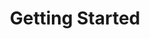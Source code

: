 ---
image: /images/NodeAndRel.png
title: Getting Started
position: 1.02
description: 
content_markdown: >-
  Access Technopedia data by using the Technopedia API.
  You retrieve data from the Technopedia database by using the TQL endpoint or the TID endpoint.<br>
  <br>
   * Use the Technopedia ID (`/tid`) endpoint to get information about an entity in the graph, such as product information or a node attribute by specifying the Technopedia ID.<br>
  <br>
   * Use the Technopedia query language (TQL) with the TQL endpoint (`/tql`) to create custom queries that you use to query the Technopedia database.<br>
  <br>
  

  Your Technopedia subscription determines your level of access to Technopedia data outside of the core Technopedia data.
    {: .warning}
  
  #### Get an API key<br>
     
  Before you can get data from data from the Technopedia database, you must get an API key from Flexera Technopedia support.
  The API key authorizes you to access the data that you are permitted to access with your subscription.

    
    
  #### Making API Requests to Technopedia<br>

  You can use cURL or a third-party API client to get data from the Technopedia database.<br>
  <br>
  The base URL for all API queries is <br>
  `https://v6-1.technopedia.com/`
  <br>
  
    Typically, cURL is preinstalled on Mac and Linux computers, and Windows users must install cURL. <br>
    {: .warning}

  For example, the following example is a cURL query: <br>
  `curl -G -H "Authorization: Bearer <API_KEY>" https://v6-1.technopedia.com/tql" --data-urlencode "q=MATCH (s:SOFTWARE_PRODUCT) RETURN s.product"`<br>
  
   
  You can also use a third-party API client, such as Postman to make API requests as shown in the following image.<br>
  <br>
  ![API Image](/images/bearer_token.png){: .img-responsive}<br>
    
 

  #### Parameters<br>

  For the Technopedia-id endpoint, you provide the Technopedia ID parameter.<br>

  `https://v6-1.technopedia.com/technopedia-id/<Technopedia ID>`<br>
  For example, `https://v6-1.technopedia.com/technopedia-id/359e53c0-6cda-4e3b-aaa1-2b05537ca718`
  <br>
  For the TQL endpoint, you provide MATCH statements with parameters that specify nodes, attributes, and relationships between nodes which are optional. <br>

  `https://v6-1.technopedia.com/tql?q=<TQL_query>`<br>
  For example, `https://v6-1.technopedia.com/tql?q=MATCH (a:HARDWARE_MODEL) RETURN a.model`

  
  #### Authentication<br>
  
  ###### The Technopedia Version 6.1 API uses OAuth for authentication. To authenticate in a new session, you pass the API key in the request header. <br> 
  The API key is provided by Flexera Technopedia support.

  In the following examples, an API key example is used with cURL and in the Postman API client. <br>
  <br>
  The key `Bearer b93477a9-054b-4878-a16f-d7f5d1f27a7a` is used in both of the following examples.
  <br>
  The following example shows the API key in a cURL request:<br>
  <br>
  `curl -G -H "Authorization: Bearer b93477a9-054b-4878-a16f-d7f5d1f27a7a" "https://v6.technopedia.com/tql" --data-urlencode "q=MATCH (s:SOFTWARE_PRODUCT) RETURN s.product"`<br>
  
   {: .success}

  Use the `--data-urlencode` option in the cURL command to encode spaces.<br>
  
  
  The following example shows where you add the API key to the header of a GET request in the Postman API client:<br>
  <br>
  ![API Image](/images/bearer_token.png){: .img-responsive}<br>


  #### 
  GET request by using the Technopedia query language (TQL)

  ######
  The main method for acessing information in Technopedia is by using the API with the Technopedia query language (TQL) to query nodes and relationships in the Technopedia database.<br>
  <br>
  GET `https://v6-1.technopedia.com/tql?q=<TQL_query>`<br>
  <br>
  
  #### Try out some queries by making a GET request

  <br>
  The following query returns 10 software products that contain Microsoft in their name. <br>
  `https://v6-1.technopedia.com/tql?q=MATCH (s:SOFTWARE_PRODUCT) WHERE s.product  CONTAINS "Microsoft" Return s.product LIMIT 10` <br>
  <br>
  The following query returns software editions that are named Enterprise Developer with the Technopedia ID. <br>
  `https://v6-1.technopedia.com/tql?q=MATCH (s:SOFTWARE_EDITION) WHERE s.edition = "Enterprise Developer" RETURN s.edition, s.technopedia_id LIMIT 3` <br>
  


  #### GET request with the Technopedia ID
  <br>

  ######
  You can make an API GET request to any entity in Technopedia by referencing the Technopedia ID. 
  For example, you can get details for a product item, or any entity such as an attribute in the Technopedia database. <br>
  You specify the Technopedia ID as a parameter for the `Technopedia-id` endpoint. <br>
  <br>
  GET `https://v6-1.technopedia.com/technopedia-id/<technopedia-id>` <br>

  #### Try out a query by maing a GET request<br>
  <br>
  ######
  In the following query example, you return data for Technopedia ID: `359e53c0-6cda-4e3b-aaa1-2b05537ca718`<br>
  `https://v6-1.technopedia.com/technopedia-id/359e53c0-6cda-4e3b-aaa1-2b05537ca718` <br>
  
  <br>

  Tip: You can view Technopedia IDs by querying a node, for example, `MATCH (alias:NODE) RETURN alias`

  {: .warning}

  To learn more about Technopedia nodes and writing TQL queries, take the following steps:
  1. Learn about Technopedia nodes and graph database. <br>
     [Technopedia data structure](../#documentationNodes_Rel)
  2. Learn about writing queries with the Technopedia query language to use with the API. <br>
     [Technopedia query language](../#documentationtql104)




left_code_blocks:
  - code_block: |-
      curl -G -H "Authorization: Bearer <API_KEY>" https://v6-1.technopedia.com/tql" --data-urlencode "q=MATCH (s:SOFTWARE_PRODUCT) RETURN s.product"

      curl -G -H "Authorization: Bearer b93477a9-054b-4878-a16f-d7fdd1f27a7a" "https://v6-1.technopedia.com/tql" --data-urlencode "q=MATCH (s:SOFTWARE_PRODUCT) RETURN s.product"
        
    title: cURL authentication examples
    language: bash
    
right_code_blocks:
  - code_block: |2-
      curl -G -H "Authorization: Bearer <API_KEY>" https://v6-1.technopedia.com/<endpoint>

      Example:
      curl -G -H "Authorization: Bearer b93477a9-054b-4878-a16f-d7f5d17a7a" "https://v6-1.technopedia.com/<endpoint>
        
    title: Authentication
    language: bash
---